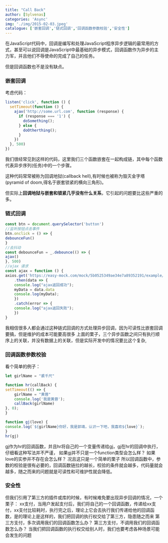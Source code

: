 ```yaml
---
title: "Call Back"
author: [Sylvenas]
categories: 'Async'
img: './img/2015-02-03.jpeg'
catalogue: ['嵌套回调','链式回调','回调函数参数校验','安全性']
---
```


在JavaScript代码中，回调是编写和处理JavaScript程序异步逻辑的最常用的方式，甚至可以说回调是JavaScript中最基础的异步模式，回调函数作为异步的主力军，并且他们不辱使命的完成了自己的任务。

但是回调函数也不是没有缺点。

### 嵌套回调
考虑代码：
``` js
listen('click', function () {
  setTimeout(function () {
    ajax('http://some.url.com', function (response) {
      if (response === '1') {
        doSomething();
      } else {
        doOtherthing();
      }
    })
  }, 500)
})
```
我们很经常见到这样的代码，这里我们三个函数嵌套在一起构成链，其中每个函数代表异步序列(任务)中的一个步骤。

这种代码常常被称为回调地狱(callback hell),有时候也被称为毁灭金字塔(pyramid of doom,得名于嵌套锁紧的横向三角形)。

但实际上**回调地狱与嵌套和锁紧几乎没有什么关系**，它引起的问题要比这些严重的多。

### 链式回调
``` js
const btn = document.querySelector('button')
//监听按钮点击事件
btn.onclick = () => {
debounceFun()
}
//去抖动
const debounceFun = _.debounce(() => {
ajax()
}, 500)
//ajax 请求
const ajax = function () {
axios.get('https://easy-mock.com/mock/5b0525349ae34e7a89352191/example/mock')
    .then(data => {
    console.log("ajax返回成功");
    myData = data.data
    console.log(myData);
    })
    .catch(error => {
    console.log("ajax返回失败");
    })
}
```
我相信很多人都会通过这种链式回调的方式处理异步回调，因为可读性比嵌套回调要搞，但是维护的成本可能要高很多
上面的栗子，三个异步函数之间只有执行顺序上的关联，并没有数据上的关联，但是实际开发中的情况要比这个复杂,

### 回调函数参数校验
看个简单的例子：
``` js
let girlName = "裘千尺"

function hr(callBack) {
setTimeout(() => {
    girlName = "黄蓉"
    console.log('我是黄蓉');
    callBack(girlName)
}, 0);
}

function gj(love) {
console.log(`${girlName}你好，我是郭靖，认识一下吧，我喜欢${love}`);
}
hr(gj)
```
gj作为hr的回调函数，并且hr将自己的一个变量传递给gj，gj在hr的回调中执行，
仔细看这种写法并不严谨，
如果gj并不只是一个function类型会怎么样？
如果love的实参并不存在会怎么样？
况且这只是一个简单的栗子
所以回调函数中，参数的校验是很有必要的，回调函数链拉的越长，校验的条件就会越多，代码量就会越多，随之而来的问题就是可读性和可维护性就会降低。

### 安全性
但我们引用了第三方的插件或库的时候，有时候难免要出现异步回调的情况，一个栗子：
xx支付，当用户发起支付后，我们将自己的一个回调函数，传递给xx支付，xx支付比较耗时，执行完之后，理论上它会去执行我们传递给他的回调函数，是的理论上是这样的，我们把回调的执行权交给了第三方，隐患随之而来
第三方支付，多次调用我们的回调函数怎么办？
第三方支付，不调用我们的回调函数怎么办？
当我们把回调函数的执行权交给别人时，我们也要考虑各种场景可能会发生的问题
